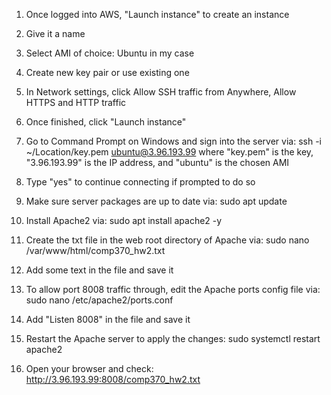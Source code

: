 1. Once logged into AWS, "Launch instance" to create an instance

2. Give it a name

3. Select AMI of choice: Ubuntu in my case

4. Create new key pair or use existing one

5. In Network settings, click Allow SSH traffic from Anywhere, Allow HTTPS and HTTP traffic

6. Once finished, click "Launch instance"

7. Go to Command Prompt on Windows and sign into the server via: 
    ssh -i ~/Location/key.pem ubuntu@3.96.193.99 
    where "key.pem" is the key, "3.96.193.99" is the IP address, and "ubuntu" is the chosen AMI

8. Type "yes" to continue connecting if prompted to do so

9. Make sure server packages are up to date via: 
    sudo apt update

10. Install Apache2 via: 
    sudo apt install apache2 -y

11. Create the txt file in the web root directory of Apache via: 
    sudo nano /var/www/html/comp370_hw2.txt

12. Add some text in the file and save it

13. To allow port 8008 traffic through, edit the Apache ports config file via:
    sudo nano /etc/apache2/ports.conf

14. Add "Listen 8008" in the file and save it

15. Restart the Apache server to apply the changes:
    sudo systemctl restart apache2

16. Open your browser and check:
    http://3.96.193.99:8008/comp370_hw2.txt
    


